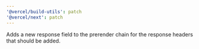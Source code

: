 ```yaml
---
'@vercel/build-utils': patch
'@vercel/next': patch
---
```


Adds a new response field to the prerender chain for the response headers that should be added.
